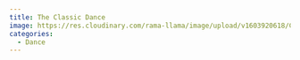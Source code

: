 ```yaml
---
title: The Classic Dance
image: https://res.cloudinary.com/rama-llama/image/upload/v1603920618/Classic_Dance_mbnohd.jpg
categories:
  - Dance
---
```


